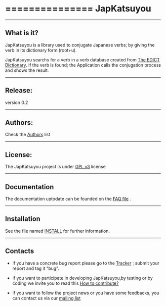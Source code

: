 ===============
**JapKatsuyou**
===============

-----------
What is it?
-----------
JapKatsuyou is a library used to conjugate Japanese verbs; by giving the verb in its dictionary form (root+u).

JapKatsuyou searchs for a verb in a verb database created from 
[The EDICT Dictionary](http://www.csse.monash.edu.au/~jwb/edict.html). If the verb is found; the Application calls the conjugation process and shows the result.


--------
Release:
--------

version 0.2

--------
Authors:
--------

Check the [Authors](https://github.com/DzCoding/JapKatsuyou/blob/master/Authors.rst) list  


--------
License:
--------

The JapKatsuyou project is under [GPL v3](https://github.com/DzCoding/JapKatsuyou/blob/master/LICENSE) license  


-------------
Documentation
-------------

The documentation uptodate can be founded on the [FAQ file](https://github.com/DzCoding/JapKatsuyou/blob/master/FAQ.rst) . 

------------
Installation
------------

See the file named [INSTALL](https://link.com) for further information.

------------
Contacts
------------

- If you have a concrete bug report please go to the [Tracker](https://github.com/DzCoding/JapKatsuyou/issues) ; submit your report and tag it "bug".

- If you want to participate in developing JapKatsuyou,by testing or by coding we invite you to read this [How to contribute?](https://github.com/DzCoding/JapKatsuyou/blob/master/FAQ.rst#how-to-contribute) 

- If you want to follow the project news or you have some feedbacks, you can contact us via our [mailing list](http://link-to-mailing-list)
